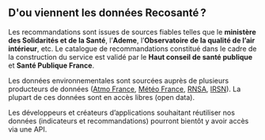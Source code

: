 ## D'ou viennent les **données**&#160;Recosanté&#8239;?

Les recommandations sont issues de sources fiables telles que le **ministère des Solidarités et de la Santé**, l’**Ademe**, l’**Observatoire de la qualité de l’air intérieur**, etc. Le catalogue de recommandations constitué dans le cadre de la construction du service est validé par le **Haut conseil de santé publique** et **Santé Publique France**. 

Les données environnementales sont sourcées auprès de plusieurs producteurs de données ([Atmo France](https://atmo-france.org/), [Météo France](https://meteofrance.com/), [RNSA](https://www.pollens.fr/), [IRSN](https://www.irsn.fr/)). La plupart de ces données sont en accès libres (open data).

Les développeurs et créateurs d’applications souhaitant réutiliser nos données (indicateurs et recommandations) pourront bientôt y avoir accès via une API.
